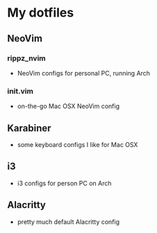 # My dotfiles

## NeoVim
### rippz_nvim
* NeoVim configs for personal PC, running Arch

### init.vim
* on-the-go Mac OSX NeoVim config

## Karabiner
* some keyboard configs I like for Mac OSX
 
## i3
* i3 configs for person PC on Arch

## Alacritty
* pretty much default Alacritty config
 
